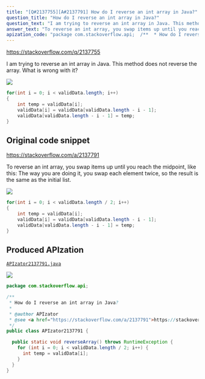 ```yaml
---
title: "[Q#2137755][A#2137791] How do I reverse an int array in Java?"
question_title: "How do I reverse an int array in Java?"
question_text: "I am trying to reverse an int array in Java. This method does not reverse the array. What is wrong with it?"
answer_text: "To reverse an int array, you swap items up until you reach the midpoint, like this: The way you are doing it, you swap each element twice, so the result is the same as the initial list."
apization_code: "package com.stackoverflow.api;  /**  * How do I reverse an int array in Java?  *  * @author APIzator  * @see <a href=\"https://stackoverflow.com/a/2137791\">https://stackoverflow.com/a/2137791</a>  */ public class APIzator2137791 {    public static void reverseArray() throws RuntimeException {     for (int i = 0; i < validData.length / 2; i++) {       int temp = validData[i];     }   } }"
---
```


https://stackoverflow.com/q/2137755

I am trying to reverse an int array in Java.
This method does not reverse the array.
What is wrong with it?


<div class="code-logo"><img src="/stackoverflow.png" /></div>

```java
for(int i = 0; i < validData.length; i++)
{
    int temp = validData[i];
    validData[i] = validData[validData.length - i - 1];
    validData[validData.length - i - 1] = temp;
}
```


## Original code snippet

https://stackoverflow.com/a/2137791

To reverse an int array, you swap items up until you reach the midpoint, like this:
The way you are doing it, you swap each element twice, so the result is the same as the initial list.

<div class="code-logo"><img src="/stackoverflow.png" /></div>

```java
for(int i = 0; i < validData.length / 2; i++)
{
    int temp = validData[i];
    validData[i] = validData[validData.length - i - 1];
    validData[validData.length - i - 1] = temp;
}
```

## Produced APIzation

[`APIzator2137791.java`](https://github.com/pasqualesalza/apization-temp-data/raw/master/search/APIzator2137791.java)

<div class="code-logo"><img src="/apizator.png" /></div>

```java
package com.stackoverflow.api;

/**
 * How do I reverse an int array in Java?
 *
 * @author APIzator
 * @see <a href="https://stackoverflow.com/a/2137791">https://stackoverflow.com/a/2137791</a>
 */
public class APIzator2137791 {

  public static void reverseArray() throws RuntimeException {
    for (int i = 0; i < validData.length / 2; i++) {
      int temp = validData[i];
    }
  }
}

```